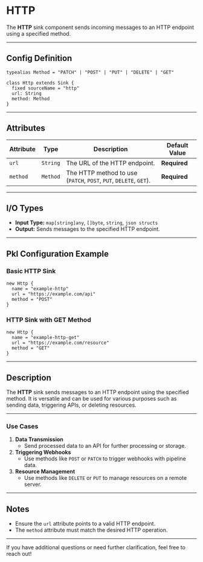 
# **HTTP**

The **HTTP** sink component sends incoming messages to an HTTP endpoint using a specified method.

---

## **Config Definition**

```pkl
typealias Method = "PATCH" | "POST" | "PUT" | "DELETE" | "GET"

class Http extends Sink {
  fixed sourceName = "http"
  url: String
  method: Method
}
```

---

## **Attributes**

| **Attribute** | **Type**   | **Description**                                                   | **Default Value** |
|---------------|------------|-------------------------------------------------------------------|--------------------|
| `url`         | `String`   | The URL of the HTTP endpoint.                                     | **Required**      |
| `method`      | `Method`   | The HTTP method to use (`PATCH`, `POST`, `PUT`, `DELETE`, `GET`). | **Required**      |

---

## **I/O Types**

- **Input Type:** `map[string]any`, `[]byte`, `string`, `json structs`
- **Output:** Sends messages to the specified HTTP endpoint.

---

## **Pkl Configuration Example**

### **Basic HTTP Sink**
```pkl
new Http {
  name = "example-http"
  url = "https://example.com/api"
  method = "POST"
}
```

### **HTTP Sink with GET Method**
```pkl
new Http {
  name = "example-http-get"
  url = "https://example.com/resource"
  method = "GET"
}
```

---

## **Description**

The **HTTP** sink sends messages to an HTTP endpoint using the specified method. It is versatile and can be used for various purposes such as sending data, triggering APIs, or deleting resources.

---

### **Use Cases**

1. **Data Transmission**
    - Send processed data to an API for further processing or storage.
2. **Triggering Webhooks**
    - Use methods like `POST` or `PATCH` to trigger webhooks with pipeline data.
3. **Resource Management**
    - Use methods like `DELETE` or `PUT` to manage resources on a remote server.

---

## **Notes**

- Ensure the `url` attribute points to a valid HTTP endpoint.
- The `method` attribute must match the desired HTTP operation.

---

If you have additional questions or need further clarification, feel free to reach out!
